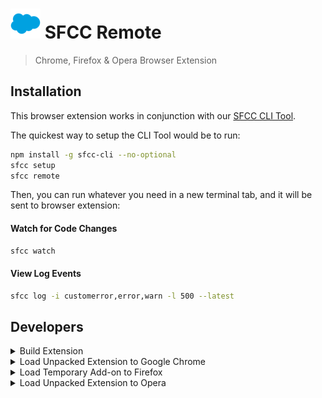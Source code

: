 #  ![icon](./static/icons/48.png) SFCC Remote

> Chrome, Firefox & Opera Browser Extension

## Installation

This browser extension works in conjunction with our [SFCC CLI Tool](https://github.com/redvanworkshop/sfcc-cli).

The quickest way to setup the CLI Tool would be to run:

```bash
npm install -g sfcc-cli --no-optional
sfcc setup
sfcc remote
```

Then, you can run whatever you need in a new terminal tab, and it will be sent to browser extension:

#### Watch for Code Changes

```bash
sfcc watch
```

#### View Log Events

```bash
sfcc log -i customerror,error,warn -l 500 --latest
```


Developers
---

<details><summary>Build Extension</summary>
<p>
```bash
git clone git@github.com:manifestinteractive/sfcc-remote.git
cd sfcc-remote
npm install
npm run build
```
</p>
</details>

<details><summary>Load Unpacked Extension to Google Chrome</summary>
<p>
1. Open Google Chrome
2. Go to the following URL in a new tab:  `chrome://extensions/`
3. In the top right corner, Enable **Developer Mode**
4. Click the **LOAD UNPACKED** link in the header
5. Select the `./sfcc-remote/build` folder
</p>
</details>

<details><summary>Load Temporary Add-on to Firefox</summary>
<p>
1. Open Terminal in project root and run `npm run pack:firefox`
2. Open Firefox
3. Go to the following URL in a new tab:  `about:debugging`
4. Select `Enable add-on debugging` checkbox
5. In the top right corner, Click **Load Temporary Add-on**
6. Select the `firefox.zip` file
</p>
</details>

<details><summary>Load Unpacked Extension to Opera</summary>
<p>
1. Open Google Chrome
2. Go to the following URL in a new tab:  `chrome://extensions/`
3. In the top right corner, Enable **Developer Mode**
4. Click the **Load Unpacked Extension ...**
5. Select the `./sfcc-remote/build` folder
</p>
</details>
